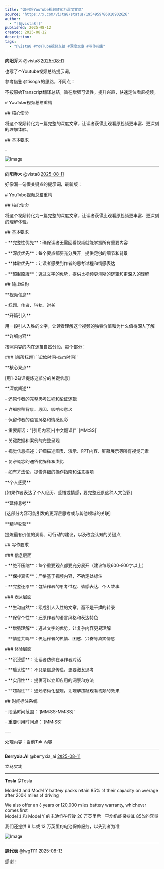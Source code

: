 ```yaml
---
title: "如何将YouTube视频转化为深度文章"
source: "https://x.com/vista8/status/1954959786010902626"
author:
  - "[[@vista8]]"
published: 2025-08-12
created: 2025-08-12
description:
tags:
  - "@vista8 #YouTube视频总结 #深度文章 #写作指南"
---
```

**向阳乔木** @vista8 [2025-08-11](https://x.com/vista8/status/1954958013628026950)

也写了个Youtube视频总结提示词，

参考借鉴 @tisoga 的思路，不同点：

不按原始Transcript翻译总结，旨在增强可读性，提升兴趣，快速定位看原视频。

\# YouTube视频总结重构

\## 核心使命

将这个视频转化为一篇完整的深度文章，让读者获得比观看原视频更丰富、更深刻的理解体验。

\## 基本要求

\-

![Image](https://pbs.twimg.com/media/GyFm3abaEAQmCY8?format=jpg&name=large)

---

**向阳乔木** @vista8 [2025-08-11](https://x.com/vista8/status/1954959786010902626)

好像漏一句很关键点的提示词，最新版：  
  
\# YouTube视频总结重构  
  
\## 核心使命

将这个视频转化为一篇完整的深度文章，让读者获得比观看原视频更丰富、更深刻的理解体验。  
  
\## 基本要求

\- \*\*完整性优先\*\*：确保读者无需回看视频就能掌握所有重要内容

\- \*\*深度优先\*\*：每个要点都要充分展开，提供足够的细节和背景

\- \*\*体验优先\*\*：让读者感受到作者的思考过程和情感表达

\- \*\*超越原版\*\*：通过文字的优势，提供比视频更清晰的逻辑和更深入的理解  
  
\## 输出结构  
  
\*\*视频信息\*\*

\- 标题、作者、链接、时长  
  
\*\*开篇引入\*\*

用一段引人入胜的文字，让读者理解这个视频的独特价值和为什么值得深入了解  
  
\*\*详细内容\*\*

按照内容的内在逻辑自然分段，每个部分：  
  
\### \[段落标题\] \`\[起始时间-结束时间\]\`  
  
\*\*核心观点\*\*

\[用1-2句话提炼这部分的关键信息\]  
  
\*\*深度阐述\*\*

\- 还原作者的完整思考过程和论证逻辑

\- 详细解释背景、原因、影响和意义

\- 保留作者的语言风格和情感色彩

\- 重要原话："\[引用内容\]-\[中文翻译\]" \`\[MM:SS\]\`

\- 关键数据和案例的完整呈现

\- 视觉信息描述：详细描述图表、演示、PPT内容、屏幕展示等所有视觉元素

\- 复杂概念的通俗化解释和类比

\- 如有方法论，提供详细的操作指南和注意事项  
  
\*\*个人感受\*\*

\[如果作者表达了个人经历、感悟或情感，要完整还原这种人文色彩\]  
  
\*\*延伸思考\*\*

\[这部分内容可能引发的更深层思考或与其他领域的关联\]  
  
\*\*精华收获\*\*

提炼最有价值的洞察、可行动的建议，以及改变认知的关键点  
  
\## 写作要求  
  
\### 信息层面

\- \*\*绝不压缩\*\*：每个重要观点都要充分展开（建议每段600-800字以上）

\- \*\*保持真实\*\*：严格基于视频内容，不确定处标注

\- \*\*完整还原\*\*：包括作者的思考过程、情感表达、个人故事  
  
\### 表达层面

\- \*\*生动自然\*\*：写成引人入胜的文章，而不是干燥的转录

\- \*\*保留个性\*\*：还原作者的语言风格和表达特色

\- \*\*增强理解\*\*：通过文字的优势，让复杂内容更易理解

\- \*\*情感共鸣\*\*：传达作者的热情、困惑、兴奋等真实情感  
  
\### 体验层面

\- \*\*沉浸感\*\*：让读者仿佛在与作者对话

\- \*\*启发性\*\*：不只是信息传递，更要激发思考

\- \*\*实用性\*\*：提供可以立即应用的洞察和方法

\- \*\*超越性\*\*：通过结构化整理，让理解超越观看视频的效果  
  
\## 时间标注系统

\- 段落时间范围：\`\[MM:SS-MM:SS\]\`

\- 重要引用时间点：\`\[MM:SS\]\`  
  
\---

处理内容：当前Tab 内容

---

**Berryxia.AI** @berryxia\_ai [2025-08-11](https://x.com/berryxia_ai/status/1955052325711786485)

立马实践

---

**Tesla** @Tesla

Model 3 and Model Y battery packs retain 85% of their capacity on average after 200K miles of driving

We also offer an 8 years or 120,000 miles battery warranty, whichever comes first  
Model 3 和 Model Y 的电池组在行驶 20 万英里后，平均仍能保持其 85%的容量

我们还提供 8 年或 12 万英里的电池保修服务，以先到者为准

![Image](https://pbs.twimg.com/media/GP-9LOmWMAA52Zx?format=jpg&name=large)

---

**課代表** @lwg1111 [2025-08-12](https://x.com/lwg1111/status/1955056830205300854)

感谢！